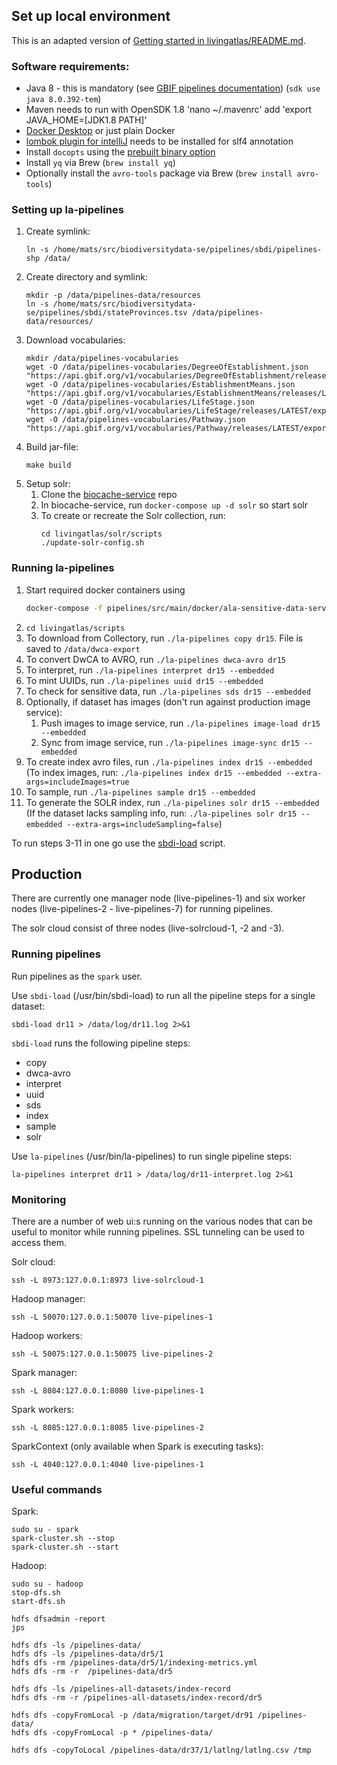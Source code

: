 ## Set up local environment
This is an adapted version of [Getting started in livingatlas/README.md](../livingatlas/README.md#Getting+started). 

### Software requirements:
* Java 8 - this is mandatory (see [GBIF pipelines documentation](https://github.com/gbif/pipelines#about-the-project)) (`sdk use java 8.0.392-tem`)
* Maven needs to run with OpenSDK 1.8
  'nano ~/.mavenrc' add 'export JAVA_HOME=[JDK1.8 PATH]'
* [Docker Desktop](https://www.docker.com/products/docker-desktop) or just plain Docker
* [lombok plugin for intelliJ](https://projectlombok.org/setup/intellij) needs to be installed for slf4 annotation
* Install `docopts` using the [prebuilt binary option](https://github.com/docopt/docopts#pre-built-binaries)
* Install `yq` via Brew (`brew install yq`)
* Optionally install the `avro-tools` package via Brew (`brew install avro-tools`)

### Setting up la-pipelines
1. Create symlink:
    ```
    ln -s /home/mats/src/biodiversitydata-se/pipelines/sbdi/pipelines-shp /data/
    ```
1. Create directory and symlink:
    ```
    mkdir -p /data/pipelines-data/resources
    ln -s /home/mats/src/biodiversitydata-se/pipelines/sbdi/stateProvinces.tsv /data/pipelines-data/resources/
    ```
2. Download vocabularies:
    ```
    mkdir /data/pipelines-vocabularies
    wget -O /data/pipelines-vocabularies/DegreeOfEstablishment.json "https://api.gbif.org/v1/vocabularies/DegreeOfEstablishment/releases/LATEST/export"
    wget -O /data/pipelines-vocabularies/EstablishmentMeans.json "https://api.gbif.org/v1/vocabularies/EstablishmentMeans/releases/LATEST/export"
    wget -O /data/pipelines-vocabularies/LifeStage.json "https://api.gbif.org/v1/vocabularies/LifeStage/releases/LATEST/export"
    wget -O /data/pipelines-vocabularies/Pathway.json "https://api.gbif.org/v1/vocabularies/Pathway/releases/LATEST/export"
    ```
1. Build jar-file:
   ```
   make build
   ```
1. Setup solr:
   1. Clone the [biocache-service](https://github.com/biodiversitydata-se/biocache-service) repo
   2. In biocache-service, run `docker-compose up -d solr` so start solr
   3. To create or recreate the Solr collection, run:
       ```
       cd livingatlas/solr/scripts
       ./update-solr-config.sh
       ```

### Running la-pipelines
1. Start required docker containers using
    ```bash
    docker-compose -f pipelines/src/main/docker/ala-sensitive-data-service.yml up -d
    ```
1. `cd livingatlas/scripts`
1. To download from Collectory, run `./la-pipelines copy dr15`. File is saved to `/data/dwca-export`
1. To convert DwCA to AVRO, run `./la-pipelines dwca-avro dr15`
1. To interpret, run `./la-pipelines interpret dr15 --embedded`
1. To mint UUIDs, run `./la-pipelines uuid dr15 --embedded`
1. To check for sensitive data, run `./la-pipelines sds dr15 --embedded`
1. Optionally, if dataset has images  (don't run against production image service):
   1. Push images to image service, run `./la-pipelines image-load dr15 --embedded`
   1. Sync from image service, run `./la-pipelines image-sync dr15 --embedded`
1. To create index avro files, run `./la-pipelines index dr15 --embedded` (To index images, run: `./la-pipelines index dr15 --embedded --extra-args=includeImages=true` 
1. To sample, run `./la-pipelines sample dr15 --embedded`
1. To generate the SOLR index, run `./la-pipelines solr dr15 --embedded` (If the dataset lacks sampling info, run: `./la-pipelines solr dr15 --embedded --extra-args=includeSampling=false`)

To run steps 3-11 in one go use the [sbdi-load](../livingatlas/scripts/sbdi-load) script.

## Production
There are currently one manager node (live-pipelines-1) and six worker nodes (live-pipelines-2 - live-pipelines-7) for running pipelines. 

The solr cloud consist of three nodes (live-solrcloud-1, -2 and -3).

### Running pipelines
Run pipelines as the `spark` user.

Use `sbdi-load` (/usr/bin/sbdi-load) to run all the pipeline steps for a single dataset:
```
sbdi-load dr11 > /data/log/dr11.log 2>&1
```

`sbdi-load` runs the following pipeline steps:
- copy
- dwca-avro
- interpret
- uuid
- sds
- index
- sample
- solr

Use `la-pipelines` (/usr/bin/la-pipelines) to run single pipeline steps:
```
la-pipelines interpret dr11 > /data/log/dr11-interpret.log 2>&1
```

### Monitoring

There are a number of web ui:s running on the various nodes that can be useful to monitor while running pipelines. SSL tunneling can be used to access them.

Solr cloud:
```
ssh -L 8973:127.0.0.1:8973 live-solrcloud-1
```

Hadoop manager:
```
ssh -L 50070:127.0.0.1:50070 live-pipelines-1
```

Hadoop workers:
```
ssh -L 50075:127.0.0.1:50075 live-pipelines-2
```

Spark manager:
```
ssh -L 8084:127.0.0.1:8080 live-pipelines-1
```

Spark workers:
```
ssh -L 8085:127.0.0.1:8085 live-pipelines-2
```

SparkContext (only available when Spark is executing tasks): 
```
ssh -L 4040:127.0.0.1:4040 live-pipelines-1
```

### Useful commands

Spark:
```
sudo su - spark
spark-cluster.sh --stop
spark-cluster.sh --start
```

Hadoop:
```
sudo su - hadoop
stop-dfs.sh
start-dfs.sh
```
```
hdfs dfsadmin -report
jps
```
```
hdfs dfs -ls /pipelines-data/
hdfs dfs -ls /pipelines-data/dr5/1
hdfs dfs -rm /pipelines-data/dr5/1/indexing-metrics.yml
hdfs dfs -rm -r  /pipelines-data/dr5

hdfs dfs -ls /pipelines-all-datasets/index-record
hdfs dfs -rm -r /pipelines-all-datasets/index-record/dr5

hdfs dfs -copyFromLocal -p /data/migration/target/dr91 /pipelines-data/
hdfs dfs -copyFromLocal -p * /pipelines-data/

hdfs dfs -copyToLocal /pipelines-data/dr37/1/latlng/latlng.csv /tmp
```


